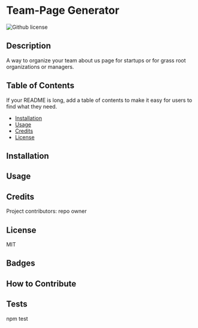 
# Team-Page Generator

![Github license](http://img.shields.io/badge/license-MIT-blue.svg)

## Description
A way to organize your team about us page for startups or for grass root organizations or managers.


## Table of Contents
If your README is long, add a table of contents to make it easy for users to find what they need.
- [Installation](#installation)
- [Usage](#usage)
- [Credits](#credits)
- [License](#license)

## Installation


## Usage



## Credits
Project contributors: repo owner

## License
MIT

## Badges


## How to Contribute


## Tests
npm test
  